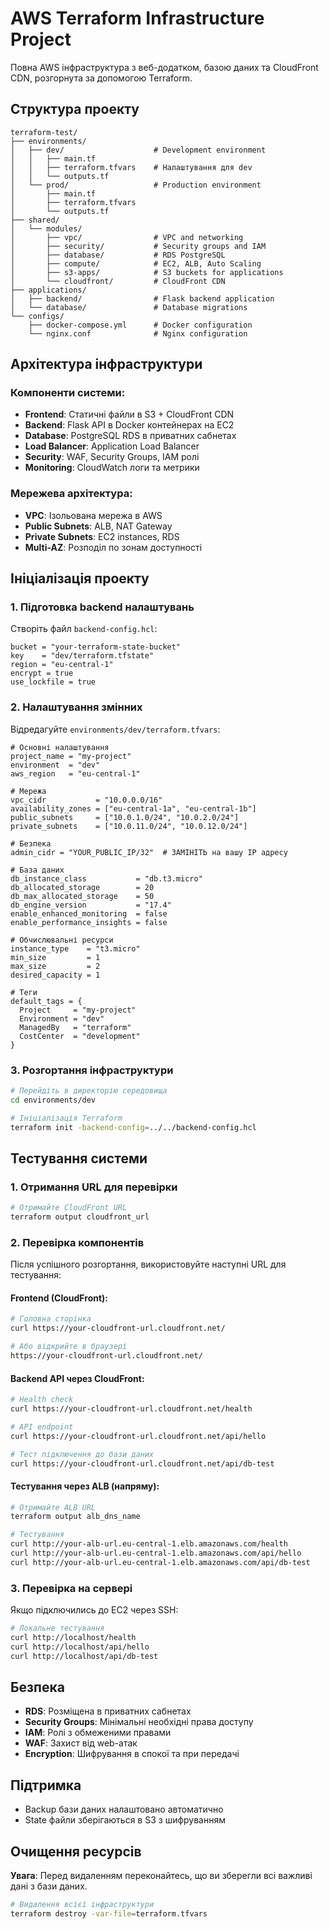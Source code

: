 # AWS Terraform Infrastructure Project

Повна AWS інфраструктура з веб-додатком, базою даних та CloudFront CDN, розгорнута за допомогою Terraform.

## Структура проекту

```
terraform-test/
├── environments/
│   ├── dev/                    # Development environment
│   │   ├── main.tf
│   │   ├── terraform.tfvars    # Налаштування для dev
│   │   └── outputs.tf
│   └── prod/                   # Production environment
│       ├── main.tf
│       ├── terraform.tfvars
│       └── outputs.tf
├── shared/
│   └── modules/
│       ├── vpc/                # VPC and networking
│       ├── security/           # Security groups and IAM
│       ├── database/           # RDS PostgreSQL
│       ├── compute/            # EC2, ALB, Auto Scaling
│       ├── s3-apps/            # S3 buckets for applications
│       └── cloudfront/         # CloudFront CDN
├── applications/
│   ├── backend/                # Flask backend application
│   └── database/               # Database migrations
└── configs/
    ├── docker-compose.yml      # Docker configuration
    └── nginx.conf              # Nginx configuration
```

## Архітектура інфраструктури

### Компоненти системи:
- **Frontend**: Статичні файли в S3 + CloudFront CDN
- **Backend**: Flask API в Docker контейнерах на EC2
- **Database**: PostgreSQL RDS в приватних сабнетах
- **Load Balancer**: Application Load Balancer
- **Security**: WAF, Security Groups, IAM ролі
- **Monitoring**: CloudWatch логи та метрики

### Мережева архітектура:
- **VPC**: Ізольована мережа в AWS
- **Public Subnets**: ALB, NAT Gateway
- **Private Subnets**: EC2 instances, RDS
- **Multi-AZ**: Розподіл по зонам доступності

## Ініціалізація проекту

### 1. Підготовка backend налаштувань

Створіть файл `backend-config.hcl`:
```hcl
bucket = "your-terraform-state-bucket"
key    = "dev/terraform.tfstate"
region = "eu-central-1"
encrypt = true
use_lockfile = true
```

### 2. Налаштування змінних

Відредагуйте `environments/dev/terraform.tfvars`:
```hcl
# Основні налаштування
project_name = "my-project"
environment  = "dev"
aws_region   = "eu-central-1"

# Мережа
vpc_cidr           = "10.0.0.0/16"
availability_zones = ["eu-central-1a", "eu-central-1b"]
public_subnets     = ["10.0.1.0/24", "10.0.2.0/24"]
private_subnets    = ["10.0.11.0/24", "10.0.12.0/24"]

# Безпека
admin_cidr = "YOUR_PUBLIC_IP/32"  # ЗАМІНІТЬ на вашу IP адресу

# База даних
db_instance_class           = "db.t3.micro"
db_allocated_storage        = 20
db_max_allocated_storage    = 50
db_engine_version           = "17.4"
enable_enhanced_monitoring  = false
enable_performance_insights = false

# Обчислювальні ресурси
instance_type    = "t3.micro"
min_size         = 1
max_size         = 2
desired_capacity = 1

# Теги
default_tags = {
  Project     = "my-project"
  Environment = "dev"
  ManagedBy   = "terraform"
  CostCenter  = "development"
}
```

### 3. Розгортання інфраструктури

```bash
# Перейдіть в директорію середовища
cd environments/dev

# Ініціалізація Terraform
terraform init -backend-config=../../backend-config.hcl

```

## Тестування системи

### 1. Отримання URL для перевірки

```bash
# Отримайте CloudFront URL
terraform output cloudfront_url
```

### 2. Перевірка компонентів

Після успішного розгортання, використовуйте наступні URL для тестування:

#### Frontend (CloudFront):
```bash
# Головна сторінка
curl https://your-cloudfront-url.cloudfront.net/

# Або відкрийте в браузері
https://your-cloudfront-url.cloudfront.net/
```

#### Backend API через CloudFront:
```bash
# Health check
curl https://your-cloudfront-url.cloudfront.net/health

# API endpoint
curl https://your-cloudfront-url.cloudfront.net/api/hello

# Тест підключення до бази даних
curl https://your-cloudfront-url.cloudfront.net/api/db-test
```

#### Тестування через ALB (напряму):
```bash
# Отримайте ALB URL
terraform output alb_dns_name

# Тестування
curl http://your-alb-url.eu-central-1.elb.amazonaws.com/health
curl http://your-alb-url.eu-central-1.elb.amazonaws.com/api/hello
curl http://your-alb-url.eu-central-1.elb.amazonaws.com/api/db-test
```

### 3. Перевірка на сервері

Якщо підключились до EC2 через SSH:
```bash
# Локальне тестування
curl http://localhost/health
curl http://localhost/api/hello
curl http://localhost/api/db-test

```

## Безпека

- **RDS**: Розміщена в приватних сабнетах
- **Security Groups**: Мінімальні необхідні права доступу
- **IAM**: Ролі з обмеженими правами
- **WAF**: Захист від web-атак
- **Encryption**: Шифрування в спокої та при передачі

## Підтримка

- Backup бази даних налаштовано автоматично
- State файли зберігаються в S3 з шифруванням

## Очищення ресурсів
 
**Увага**: Перед видаленням переконайтесь, що ви зберегли всі важливі дані з бази даних.

```bash
# Видалення всієї інфраструктури
terraform destroy -var-file=terraform.tfvars
```

